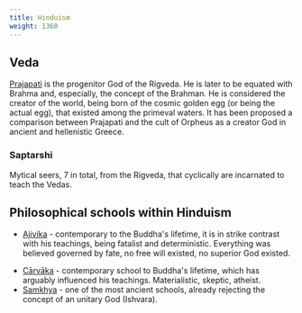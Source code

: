 ```yaml
---
title: Hinduism
weight: 1360
---
```


## Veda

[Prajapati](https://en.wikipedia.org/wiki/Prajapati) is the progenitor God of the Rigveda. He is later to be equated with Brahma and, especially, the concept of the Brahman. He is considered the creator of the world, being born of the cosmic golden egg (or being the actual egg), that existed among the primeval waters. It has been proposed a comparison between Prajapati and the cult of Orpheus as a creator God in ancient and hellenistic Greece.

### Saptarshi

Mytical seers, 7 in total, from the Rigveda, that cyclically are incarnated to teach the Vedas.

## Philosophical schools within Hinduism

* [Ajivika](https://en.wikipedia.org/wiki/%C4%80j%C4%ABvika) - contemporary to the Buddha's lifetime, it is in strike contrast with his teachings, being fatalist and deterministic. Everything was believed governed by fate, no free will existed, no superior God existed.
+ [Cārvāka](http://en.wikipedia.org/wiki/C%C4%81rv%C4%81ka) - contemporary school to Buddha's lifetime, which has arguably influenced his teachings. Materialistic, skeptic, atheist.
+ [Samkhya](http://en.wikipedia.org/wiki/Samkhya) - one of the most ancient schools, already rejecting the concept of an unitary God (Ishvara).
